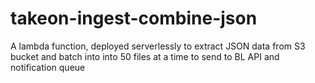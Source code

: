 # takeon-ingest-combine-json
A lambda function, deployed serverlessly to extract JSON data from S3 bucket and batch into into 50 files at a time to send to BL API and notification queue

